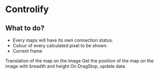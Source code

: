 # Controlify

## What to do?
- Every maps  will have its own connection status.
- Colour of every calculated pixel to be shown.
- Current frame

Translation of the map on the image
Get the position of the map on the image with breadth and height
On DragStop, update data
